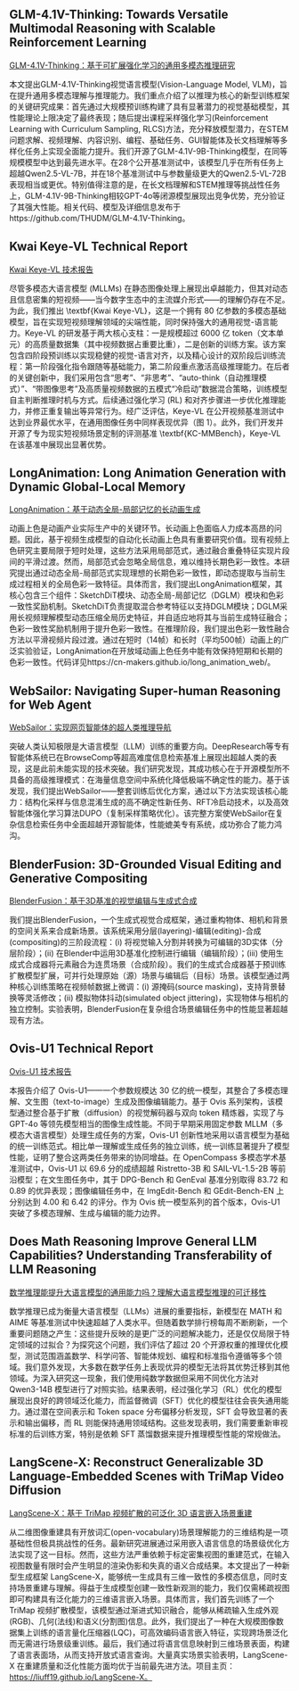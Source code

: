 ## GLM-4.1V-Thinking: Towards Versatile Multimodal Reasoning with Scalable Reinforcement Learning
[GLM-4.1V-Thinking：基于可扩展强化学习的通用多模态推理研究](https://arxiv.org/abs/2507.01006)

本文提出GLM-4.1V-Thinking视觉语言模型(Vision-Language Model, VLM)，旨在提升通用多模态理解与推理能力。我们重点介绍了以推理为核心的新型训练框架的关键研究成果：首先通过大规模预训练构建了具有显著潜力的视觉基础模型，其性能理论上限决定了最终表现；随后提出课程采样强化学习(Reinforcement Learning with Curriculum Sampling, RLCS)方法，充分释放模型潜力，在STEM问题求解、视频理解、内容识别、编程、基础任务、GUI智能体及长文档理解等多样化任务上实现全面能力提升。我们开源了GLM-4.1V-9B-Thinking模型，在同等规模模型中达到最先进水平。在28个公开基准测试中，该模型几乎在所有任务上超越Qwen2.5-VL-7B，并在18个基准测试中与参数量级更大的Qwen2.5-VL-72B表现相当或更优。特别值得注意的是，在长文档理解和STEM推理等挑战性任务上，GLM-4.1V-9B-Thinking相较GPT-4o等闭源模型展现出竞争优势，充分验证了其强大性能。相关代码、模型及详细信息发布于https://github.com/THUDM/GLM-4.1V-Thinking。

## Kwai Keye-VL Technical Report  
[Kwai Keye-VL 技术报告](https://arxiv.org/abs/2507.01949)  

尽管多模态大语言模型 (MLLMs) 在静态图像处理上展现出卓越能力，但其对动态且信息密集的短视频——当今数字生态中的主流媒介形式——的理解仍存在不足。为此，我们推出 \textbf{Kwai Keye-VL}，这是一个拥有 80 亿参数的多模态基础模型，旨在实现短视频理解领域的尖端性能，同时保持强大的通用视觉-语言能力。Keye-VL 的研发基于两大核心支柱：一是规模超过 6000 亿 token（文本单元）的高质量数据集（其中视频数据占重要比重），二是创新的训练方案。该方案包含四阶段预训练以实现稳健的视觉-语言对齐，以及精心设计的双阶段后训练流程：第一阶段强化指令跟随等基础能力，第二阶段重点激活高级推理能力。在后者的关键创新中，我们采用包含“思考”、“非思考”、“auto-think（自动推理模式）”、“带图像思考”及高质量视频数据的五模式“冷启动”数据混合策略，训练模型自主判断推理时机与方式。后续通过强化学习 (RL) 和对齐步骤进一步优化推理能力，并修正重复输出等异常行为。经广泛评估，Keye-VL 在公开视频基准测试中达到业界最优水平，在通用图像任务中同样表现优异（图 1）。此外，我们开发并开源了专为现实短视频场景定制的评测基准 \textbf{KC-MMBench}，Keye-VL 在该基准中展现出显著优势。

## LongAnimation: Long Animation Generation with Dynamic Global-Local Memory
[LongAnimation：基于动态全局-局部记忆的长动画生成](https://arxiv.org/abs/2507.01945)

动画上色是动画产业实际生产中的关键环节。长动画上色面临人力成本高昂的问题。因此，基于视频生成模型的自动化长动画上色具有重要研究价值。现有视频上色研究主要局限于短时处理，这些方法采用局部范式，通过融合重叠特征实现片段间的平滑过渡。然而，局部范式会忽略全局信息，难以维持长期色彩一致性。本研究提出通过动态全局-局部范式实现理想的长期色彩一致性，即动态提取与当前生成过程相关的全局色彩一致特征。具体而言，我们提出LongAnimation框架，其核心包含三个组件：SketchDiT模块、动态全局-局部记忆（DGLM）模块和色彩一致性奖励机制。SketchDiT负责提取混合参考特征以支持DGLM模块；DGLM采用长视频理解模型动态压缩全局历史特征，并自适应地将其与当前生成特征融合；色彩一致性奖励机制用于提升色彩一致性。在推理阶段，我们提出色彩一致性融合方法以平滑视频片段过渡。通过在短时（14帧）和长时（平均500帧）动画上的广泛实验验证，LongAnimation在开放域动画上色任务中能有效保持短期和长期的色彩一致性。代码详见https://cn-makers.github.io/long_animation_web/。

## WebSailor: Navigating Super-human Reasoning for Web Agent
[WebSailor：实现网页智能体的超人类推理导航](https://arxiv.org/abs/2507.02592)

突破人类认知极限是大语言模型（LLM）训练的重要方向。DeepResearch等专有智能体系统已在BrowseComp等超高难度信息检索基准上展现出超越人类的表现，这是此前未能实现的技术突破。我们研究发现，其成功核心在于开源模型所不具备的高级推理模式：在海量信息空间中系统化降低极端不确定性的能力。基于该发现，我们提出WebSailor——整套训练后优化方案，通过以下方法实现该核心能力：结构化采样与信息混淆生成的高不确定性新任务、RFT冷启动技术，以及高效智能体强化学习算法DUPO（复制采样策略优化）。该完整方案使WebSailor在复杂信息检索任务中全面超越开源智能体，性能媲美专有系统，成功弥合了能力鸿沟。

## BlenderFusion: 3D-Grounded Visual Editing and Generative Compositing
[BlenderFusion：基于3D基准的视觉编辑与生成式合成](https://arxiv.org/abs/2506.17450)

我们提出BlenderFusion，一个生成式视觉合成框架，通过重构物体、相机和背景的空间关系来合成新场景。该系统采用分层(layering)-编辑(editing)-合成(compositing)的三阶段流程：(i) 将视觉输入分割并转换为可编辑的3D实体（分层阶段）；(ii) 在Blender中运用3D基准化控制进行编辑（编辑阶段）；(iii) 使用生成式合成器将元素融合为连贯场景（合成阶段）。我们的生成式合成器基于预训练扩散模型扩展，可并行处理原始（源）场景与编辑后（目标）场景。该模型通过两种核心训练策略在视频帧数据上微调：(i) 源掩码(source masking)，支持背景替换等灵活修改；(ii) 模拟物体抖动(simulated object jittering)，实现物体与相机的独立控制。实验表明，BlenderFusion在复杂组合场景编辑任务中的性能显著超越现有方法。

## Ovis-U1 Technical Report
[Ovis-U1 技术报告](https://arxiv.org/abs/2506.23044)  

本报告介绍了 Ovis-U1——一个参数规模达 30 亿的统一模型，其整合了多模态理解、文生图（text-to-image）生成及图像编辑能力。基于 Ovis 系列架构，该模型通过整合基于扩散（diffusion）的视觉解码器与双向 token 精炼器，实现了与 GPT-4o 等领先模型相当的图像生成性能。不同于早期采用固定参数 MLLM（多模态大语言模型）处理生成任务的方案，Ovis-U1 创新性地采用以语言模型为基础的统一训练范式。相比单一理解或生成任务的独立训练，统一训练显著提升了模型性能，证明了整合这两类任务带来的协同增益。在 OpenCompass 多模态学术基准测试中，Ovis-U1 以 69.6 分的成绩超越 Ristretto-3B 和 SAIL-VL-1.5-2B 等前沿模型；在文生图任务中，其于 DPG-Bench 和 GenEval 基准分别取得 83.72 和 0.89 的优异表现；图像编辑任务中，在 ImgEdit-Bench 和 GEdit-Bench-EN 上分别达到 4.00 和 6.42 的评分。作为 Ovis 统一模型系列的首个版本，Ovis-U1 突破了多模态理解、生成与编辑的能力边界。

## Does Math Reasoning Improve General LLM Capabilities? Understanding Transferability of LLM Reasoning
[数学推理能提升大语言模型的通用能力吗？理解大语言模型推理的可迁移性](https://arxiv.org/abs/2507.00432)

数学推理已成为衡量大语言模型（LLMs）进展的重要指标，新模型在 MATH 和 AIME 等基准测试中快速超越了人类水平。但随着数学排行榜每周不断刷新，一个重要问题随之产生：这些提升反映的是更广泛的问题解决能力，还是仅仅局限于特定领域的过拟合？为探究这个问题，我们评估了超过 20 个开源权重的推理优化模型，测试范围涵盖数学、科学问答、智能体规划、编程和标准指令遵循等多个领域。我们意外发现，大多数在数学任务上表现优异的模型无法将其优势迁移到其他领域。为深入研究这一现象，我们使用纯数学数据但采用不同优化方法对 Qwen3-14B 模型进行了对照实验。结果表明，经过强化学习（RL）优化的模型展现出良好的跨领域泛化能力，而监督微调（SFT）优化的模型往往会丧失通用能力。通过潜在空间表示和 Token space 分布偏移分析发现，SFT 会导致显著的表示和输出偏移，而 RL 则能保持通用领域结构。这些发现表明，我们需要重新审视标准的后训练方案，特别是依赖 SFT 蒸馏数据来提升推理模型性能的常规做法。

## LangScene-X: Reconstruct Generalizable 3D Language-Embedded Scenes with TriMap Video Diffusion
[LangScene-X：基于 TriMap 视频扩散的可泛化 3D 语言嵌入场景重建](https://arxiv.org/abs/2507.02813)

从二维图像重建具有开放词汇(open-vocabulary)场景理解能力的三维结构是一项基础性但极具挑战性的任务。最新研究进展通过采用嵌入语言信息的场景级优化方法实现了这一目标。然而，这些方法严重依赖于标定密集视图的重建范式，在输入视图数量有限时会产生明显的渲染伪影和失真的语义合成结果。本文提出了一种新型生成框架 LangScene-X，能够统一生成具有三维一致性的多模态信息，同时支持场景重建与理解。得益于生成模型创建一致性新观测的能力，我们仅需稀疏视图即可构建具有泛化能力的三维语言嵌入场景。具体而言，我们首先训练了一个 TriMap 视频扩散模型，该模型通过渐进式知识融合，能够从稀疏输入生成外观(RGB)、几何(法线)和语义(分割图)信息。此外，我们提出了一种在大规模图像数据集上训练的语言量化压缩器(LQC)，可高效编码语言嵌入特征，实现跨场景泛化而无需进行场景级重训练。最后，我们通过将语言信息映射到三维场景表面，构建了语言表面场，从而支持开放式语言查询。大量真实场景实验表明，LangScene-X 在重建质量和泛化性能方面均优于当前最先进方法。项目主页：https://liuff19.github.io/LangScene-X。


